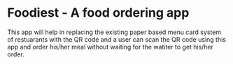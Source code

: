 # Foodiest - A food ordering app
This app will help in replacing the existing paper based menu card system of restuarants with the QR code and a user can scan the QR code using this app and order his/her meal without waiting for the watiter to get his/her order.

